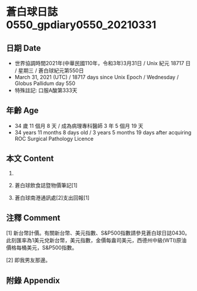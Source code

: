 [_metadata_:encoding]: - "utf-8"
[_metadata_:language]: - "zh-Hant-TW"
[_metadata_:fileformat]: - "markdown"
[_metadata_:MIME_type]: - "text/plain"
[_metadata_:markdown_version]: - "commonmark version 0.29"
[_metadata_:markdown_spec]: - "https://spec.commonmark.org/0.29/"

# 蒼白球日誌0550_gpdiary0550_20210331 #

## 日期 Date ##

* 世界協調時間2021年(中華民國110年，令和3年)3月31日 / Unix 紀元 18717 日 / 星期三 / 蒼白球紀元第550日
* March 31, 2021 (UTC) / 18717 days since Unix Epoch / Wednesday / Globus Pallidum day 550
* 特殊註記: 口服A酸第333天

## 年齡 Age ##

* 34 歲 11 個月 8 天 / 成為病理專科醫師 3 年 5 個月 19 天
* 34 years 11 months 8 days old / 3 years 5 months 19 days after acquiring ROC Surgical Pathology Licence

## 本文 Content ##

1. 

    
2. 蒼白球飲食誌暨物價筆記[1]

    
3. 蒼白球南港通訊處[2]支出回報[1]

    

## 注釋 Comment ##

[1] 新台幣計價。有關新台幣、美元指數、S&P500指數請參見蒼白球日誌0430。此刻匯率為1美元兌新台幣，美元指數，金價每盎司美元，西德州中級(WTI)原油價格每桶美元，S&P500指數。


[2] 即我男友那邊。



## 附錄 Appendix ##

